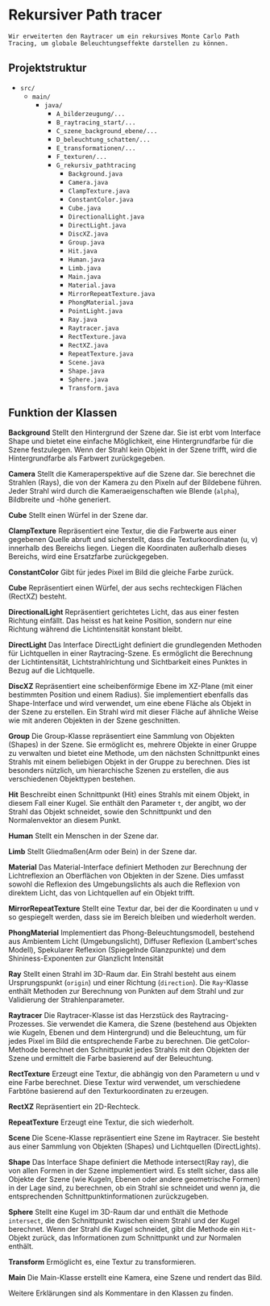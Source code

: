 # Rekursiver Path tracer
    Wir erweiterten den Raytracer um ein rekursives Monte Carlo Path Tracing, um globale Beleuchtungseffekte darstellen zu können.

## Projektstruktur
- `src/`
    - `main/`
        - `java/`
            - `A_bilderzeugung/...`
            - `B_raytracing_start/...`
            - `C_szene_background_ebene/...`
            - `D_beleuchtung_schatten/...`
            - `E_transformationen/...`
            - `F_texturen/...`
            - `G_rekursiv_pathtracing`
                - `Background.java`
                - `Camera.java`
                - `ClampTexture.java`
                - `ConstantColor.java`
                - `Cube.java`
                - `DirectionalLight.java`
                - `DirectLight.java`
                - `DiscXZ.java`
                - `Group.java`
                - `Hit.java`
                - `Human.java`
                - `Limb.java`
                - `Main.java`
                - `Material.java`
                - `MirrorRepeatTexture.java`
                - `PhongMaterial.java`
                - `PointLight.java`
                - `Ray.java`
                - `Raytracer.java`
                - `RectTexture.java`
                - `RectXZ.java`
                - `RepeatTexture.java`
                - `Scene.java`
                - `Shape.java`
                - `Sphere.java`
                - `Transform.java`

## Funktion der Klassen

**Background**
Stellt den Hintergrund der Szene dar. Sie ist erbt vom Interface Shape und bietet eine einfache Möglichkeit, eine Hintergrundfarbe für die Szene festzulegen. Wenn der Strahl kein Objekt in der Szene trifft, wird die Hintergrundfarbe als Farbwert zurückgegeben.

**Camera**
Stellt die Kameraperspektive auf die Szene dar. Sie berechnet die Strahlen (Rays), die von der Kamera zu den Pixeln auf der Bildebene führen. Jeder Strahl wird durch die Kameraeigenschaften wie Blende (`alpha`), Bildbreite und -höhe generiert.

**Cube**
Stellt einen Würfel in der Szene dar.

**ClampTexture**
Repräsentiert eine Textur, die die Farbwerte aus einer gegebenen Quelle abruft und sicherstellt, dass die Texturkoordinaten (u, v) innerhalb des Bereichs liegen. Liegen die Koordinaten außerhalb dieses Bereichs, wird eine Ersatzfarbe zurückgegeben.

**ConstantColor**
Gibt für jedes Pixel im Bild die gleiche Farbe zurück.

**Cube**
Repräsentiert einen Würfel, der aus sechs rechteckigen Flächen (RectXZ) besteht.

**DirectionalLight**
Repräsentiert gerichtetes Licht, das aus einer festen Richtung einfällt. Das heisst es hat keine Position, sondern nur eine Richtung während die Lichtintensität konstant bleibt.

**DirectLight**
Das Interface DirectLight definiert die grundlegenden Methoden für Lichtquellen in einer Raytracing-Szene. Es ermöglicht die Berechnung der Lichtintensität, Lichtstrahlrichtung und Sichtbarkeit eines Punktes in Bezug auf die Lichtquelle.

**DiscXZ**
Repräsentiert eine scheibenförmige Ebene im XZ-Plane (mit einer bestimmten Position und einem Radius). Sie implementiert ebenfalls das Shape-Interface und wird verwendet, um eine ebene Fläche als Objekt in der Szene zu erstellen. Ein Strahl wird mit dieser Fläche auf ähnliche Weise wie mit anderen Objekten in der Szene geschnitten.

**Group**
Die Group-Klasse repräsentiert eine Sammlung von Objekten (Shapes) in der Szene. Sie ermöglicht es, mehrere Objekte in einer Gruppe zu verwalten und bietet eine Methode, um den nächsten Schnittpunkt eines Strahls mit einem beliebigen Objekt in der Gruppe zu berechnen. Dies ist besonders nützlich, um hierarchische Szenen zu erstellen, die aus verschiedenen Objekttypen bestehen.

**Hit**
Beschreibt einen Schnittpunkt (Hit) eines Strahls mit einem Objekt, in diesem Fall einer Kugel. Sie enthält den Parameter `t`, der angibt, wo der Strahl das Objekt schneidet, sowie den Schnittpunkt und den Normalenvektor an diesem Punkt.

**Human**
Stellt ein Menschen in der Szene dar.

**Limb**
Stellt Gliedmaßen(Arm oder Bein) in der Szene dar.

**Material**
Das Material-Interface definiert Methoden zur Berechnung der Lichtreflexion  an Oberflächen von Objekten in der Szene. Dies umfasst sowohl die Reflexion des Umgebungslichts als auch die Reflexion von direktem Licht, das von Lichtquellen auf ein Objekt trifft.

**MirrorRepeatTexture**
Stellt eine Textur dar, bei der die Koordinaten u und v so gespiegelt werden, dass sie im Bereich bleiben und  wiederholt werden.

**PhongMaterial**
Implementiert das Phong-Beleuchtungsmodell, bestehend aus Ambientem Licht (Umgebungslicht), Diffuser Reflexion (Lambert'sches Modell), Spekularer Reflexion (Spiegelnde Glanzpunkte) und dem Shininess-Exponenten zur Glanzlicht Intensität

**Ray**
Stellt einen Strahl im 3D-Raum dar. Ein Strahl besteht aus einem Ursprungspunkt (`origin`) und einer Richtung (`direction`). Die `Ray`-Klasse enthält Methoden zur Berechnung von Punkten auf dem Strahl und zur Validierung der Strahlenparameter.

**Raytracer**
Die Raytracer-Klasse ist das Herzstück des Raytracing-Prozesses. Sie verwendet die Kamera, die Szene (bestehend aus Objekten wie Kugeln, Ebenen und dem Hintergrund) und die Beleuchtung, um für jedes Pixel im Bild die entsprechende Farbe zu berechnen. Die getColor-Methode berechnet den Schnittpunkt jedes Strahls mit den Objekten der Szene und ermittelt die Farbe basierend auf der Beleuchtung.

**RectTexture**
Erzeugt eine Textur, die abhängig von den Parametern u und v eine Farbe berechnet. Diese Textur wird verwendet, um verschiedene Farbtöne basierend auf den Texturkoordinaten zu erzeugen.

**RectXZ**
Repräsentiert ein 2D-Rechteck.

**RepeatTexture**
Erzeugt eine Textur, die sich wiederholt.

**Scene**
Die Scene-Klasse repräsentiert eine Szene im Raytracer. Sie besteht aus einer Sammlung von Objekten (Shapes) und Lichtquellen (DirectLights).

**Shape**
Das Interface Shape definiert die Methode intersect(Ray ray), die von allen Formen in der Szene implementiert wird. Es stellt sicher, dass alle Objekte der Szene (wie Kugeln, Ebenen oder andere geometrische Formen) in der Lage sind, zu berechnen, ob ein Strahl sie schneidet und wenn ja, die entsprechenden Schnittpunktinformationen zurückzugeben.

**Sphere**
Stellt eine Kugel im 3D-Raum dar und enthält die Methode `intersect`, die den Schnittpunkt zwischen einem Strahl und der Kugel berechnet. Wenn der Strahl die Kugel schneidet, gibt die Methode ein `Hit`-Objekt zurück, das Informationen zum Schnittpunkt und zur Normalen enthält.

**Transform**
Ermöglicht es, eine Textur zu transformieren.

**Main**
Die Main-Klasse erstellt eine Kamera, eine Szene und rendert das Bild.


Weitere  Erklärungen sind als Kommentare in den Klassen zu finden.